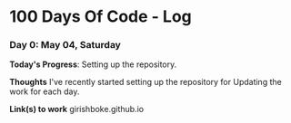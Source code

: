 # 100 Days Of Code - Log
### Day 0: May 04, Saturday

**Today's Progress**: Setting up the repository.

**Thoughts** I've recently started setting up the repository for Updating the work for each day.

**Link(s) to work**
girishboke.github.io
